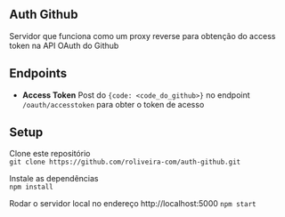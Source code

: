 ## Auth Github
Servidor que funciona como um proxy reverse para obtenção do access token na API OAuth do Github 

## Endpoints
- **Access Token** Post do `{code: <code_do_github>}` no endpoint `/oauth/accesstoken` para obter o token de acesso

## Setup
Clone este repositório  
`git clone https://github.com/roliveira-com/auth-github.git`  

Instale as dependências  
`npm install`  

Rodar o servidor local no endereço http://localhost:5000
`npm start`  

